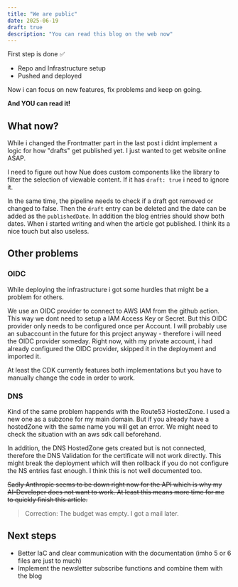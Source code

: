 ```yaml
---
title: "We are public"
date: 2025-06-19
draft: true
description: "You can read this blog on the web now"
---
```


First step is done ✅

- Repo and Infrastructure setup
- Pushed and deployed

Now i can focus on new features, fix problems and keep on going.

**And YOU can read it!**

## What now?

While i changed the Frontmatter part in the last post i didnt implement a logic for how "drafts" get published yet. I just wanted to get website online ASAP.

I need to figure out how Nue does custom components like the library to filter the selection of viewable content. If it has `draft: true` i need to ignore it.

In the same time, the pipeline needs to check if a draft got removed or changed to false. Then the `draft` entry can be deleted and the date can be added as the `publishedDate`. In addition the blog entries should show both dates. When i started writing and when the article got published. I think its a nice touch but also useless.

## Other problems

### OIDC

While deploying the infrastructure i got some hurdles that might be a problem for others.

We use an OIDC provider to connect to AWS IAM from the github action. This way we dont need to setup a IAM Access Key or Secret. But this OIDC provider only needs to be configured once per Account. I will probably use an subaccount in the future for this project anyway - therefore i will need the OIDC provider someday. Right now, with my private account, i had already configured the OIDC provider, skipped it in the deployment and imported it.

At least the CDK currently features both implementations but you have to manually change the code in order to work.

### DNS

Kind of the same problem happends with the Route53 HostedZone. I used a new one as a subzone for my main domain. But if you already have a hostedZone with the same name you will get an error. We might need to check the situation with an aws sdk call beforehand.

In addition, the DNS HostedZone gets created but is not connected, therefore the DNS Validation for the certificate will not work directly. This might break the deployment which will then rollback if you do not configure the NS entries fast enough. I think this is not well documented too.

~~Sadly Anthropic seems to be down right now for the API which is why my AI-Developer does not want to work. At least this means more time for me to quickly finish this article.~~

> Correction: The budget was empty. I got a mail later.

## Next steps

- Better IaC and clear communication with the documentation (imho 5 or 6 files are just to much)
- Implement the newsletter subscribe functions and combine them with the blog
